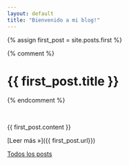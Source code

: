 ```yaml
---
layout: default
title: "Bienvenido a mi blog!"
---
```


{% assign first_post = site.posts.first %}

{% comment %}
# {{ first_post.title }}
{% endcomment %}

<br />

{{ first_post.content }}

[Leer más &raquo;]({{ first_post.url}})

[Todos los posts](/archive.html)
